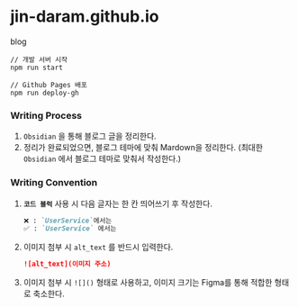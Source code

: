 # jin-daram.github.io
blog

```shell
// 개발 서버 시작
npm run start
```

```shell
// Github Pages 배포
npm run deploy-gh
```

### Writing Process
1. `Obsidian` 을 통해 블로그 글을 정리한다.
2. 정리가 완료되었으면, 블로그 테마에 맞춰 Mardown을 정리한다. (최대한 `Obsidian` 에서 블로그 테마로 맞춰서 작성한다.)


### Writing Convention

1. **`코드 블럭`** 사용 시 다음 글자는 한 칸 띄어쓰기 후 작성한다.
    ```md
    ❌ : `UserService`에서는
    ✅ : `UserService` 에서는
    ```

 2. 이미지 첨부 시 `alt_text` 를 반드시 입력한다.
    ```md
    ![alt_text](이미지 주소)
    ```
3. 이미지 첨부 시 `![]()` 형태로 사용하고, 이미지 크기는 Figma를 통해 적합한 형태로 축소한다.